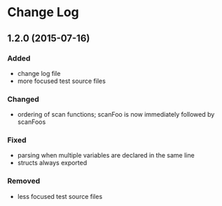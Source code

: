 # Change Log

## 1.2.0 (2015-07-16)
### Added
* change log file
* more focused test source files

### Changed
* ordering of scan functions; scanFoo is now immediately followed by scanFoos

### Fixed
* parsing when multiple variables are declared in the same line
* structs always exported

### Removed
* less focused test source files

